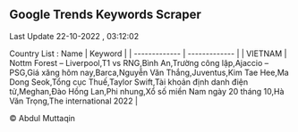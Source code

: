 

## Google Trends Keywords Scraper 
 
Last Update 22-10-2022 , 03:12:02

Country List :
 Name  | Keyword |
| ------------- | ------------- |
| VIETNAM | Nottm Forest – Liverpool,T1 vs RNG,Bình An,Trường công lập,Ajaccio – PSG,Giá xăng hôm nay,Barca,Nguyễn Văn Thắng,Juventus,Kim Tae Hee,Ma Dong Seok,Tổng cục Thuế,Taylor Swift,Tài khoản định danh điện tử,Meghan,Đào Hồng Lan,Phi nhung,Xổ số miền Nam ngày 20 tháng 10,Hà Văn Trọng,The international 2022 |



© Abdul Muttaqin 

